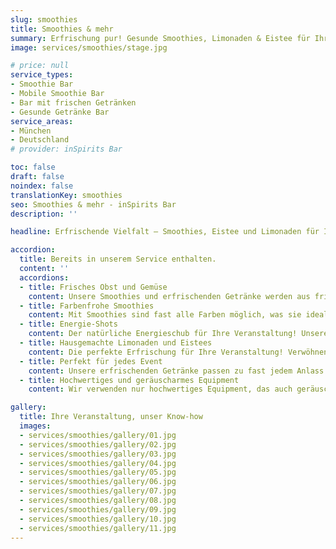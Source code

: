 ```yaml
---
slug: smoothies
title: Smoothies & mehr
summary: Erfrischung pur! Gesunde Smoothies, Limonaden & Eistee für Ihre Veranstaltung. Der perfekte Begleiter für einen energiegeladenen Tag.
image: services/smoothies/stage.jpg

# price: null
service_types:
- Smoothie Bar
- Mobile Smoothie Bar
- Bar mit frischen Getränken
- Gesunde Getränke Bar
service_areas:
- München
- Deutschland
# provider: inSpirits Bar

toc: false
draft: false
noindex: false
translationKey: smoothies
seo: Smoothies & mehr - inSpirits Bar
description: ''

headline: Erfrischende Vielfalt – Smoothies, Eistee und Limonaden für Ihr Event

accordion:
  title: Bereits in unserem Service enthalten.
  content: ''
  accordions:
  - title: Frisches Obst und Gemüse
    content: Unsere Smoothies und erfrischenden Getränke werden aus frischem Obst und Gemüse zubereitet, das, wenn möglich, regional und saisonal bezogen wird. So garantieren wir nicht nur den besten Geschmack, sondern unterstützen auch lokale Produzenten und schonen die Umwelt.
  - title: Farbenfrohe Smoothies
    content: Mit Smoothies sind fast alle Farben möglich, was sie ideal macht, um beispielsweise Ihre Corporate Identity (CI) zu treffen. Ob leuchtendes Grün, kräftiges Rot oder sonniges Gelb – unsere Smoothies sind nicht nur ein Genuss für den Gaumen, sondern auch ein echter Hingucker.
  - title: Energie-Shots
    content: Der natürliche Energieschub für Ihre Veranstaltung! Unsere Energy-Shots sind nicht nur lecker, sondern auch gesund. Mit einer Auswahl an fruchtigen und belebenden Geschmacksrichtungen bieten wir für jeden Geschmack den passenden Shot. Ob als Begrüßungsgetränk oder als kleine Stärkung zwischendurch – unsere Energy-Shots sorgen dafür, dass Ihre Gäste fit und energiegeladen bleiben.
  - title: Hausgemachte Limonaden und Eistees
    content: Die perfekte Erfrischung für Ihre Veranstaltung! Verwöhnen Sie Ihre Gäste mit einer Vielfalt an selbstgemachten Getränken. Ob klassische Zitrone-Minze oder exotische Kombinationen – wir zaubern für jeden Geschmack das passende Getränk. Unsere Limonaden und Eistees sind nicht nur köstlich, sondern auch eine erfrischende Abwechslung zu den üblichen Getränken.
  - title: Perfekt für jedes Event
    content: Unsere erfrischenden Getränke passen zu fast jedem Anlass. Ob morgens zur Begrüßung, mittags als leichter Snack oder nachmittags als Muntermacher – wir haben für jede Tageszeit und jeden Geschmack das passende Getränk.
  - title: Hochwertiges und geräuscharmes Equipment
    content: Wir verwenden nur hochwertiges Equipment, das auch geräuscharm arbeitet. So können wir die Zubereitung unserer Getränke so leise wie möglich gestalten, ohne Ihr Event zu stören.

gallery:
  title: Ihre Veranstaltung, unser Know-how
  images:
  - services/smoothies/gallery/01.jpg
  - services/smoothies/gallery/02.jpg
  - services/smoothies/gallery/03.jpg
  - services/smoothies/gallery/04.jpg
  - services/smoothies/gallery/05.jpg
  - services/smoothies/gallery/06.jpg
  - services/smoothies/gallery/07.jpg
  - services/smoothies/gallery/08.jpg
  - services/smoothies/gallery/09.jpg
  - services/smoothies/gallery/10.jpg
  - services/smoothies/gallery/11.jpg
---
```

